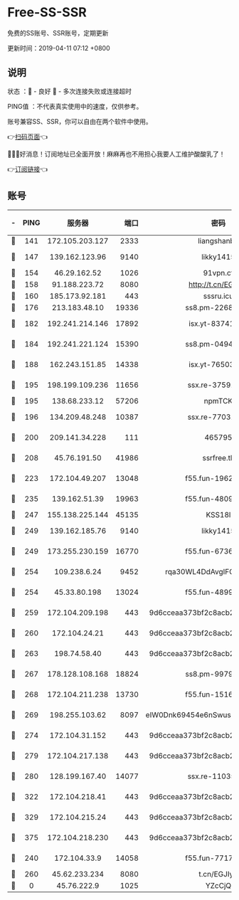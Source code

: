 # Free-SS-SSR

免费的SS账号、SSR账号，定期更新

更新时间：2019-04-11 07:12 +0800

## 说明

状态     ：🙂 - 良好 🙁 - 多次连接失败或连接超时

PING值   ：不代表真实使用中的速度，仅供参考。

账号兼容SS、SSR，你可以自由在两个软件中使用。

👉[扫码页面](https://liesauer.github.io/Free-SS-SSR/)👈

🎉🎉🎉好消息！订阅地址已全面开放！麻麻再也不用担心我要人工维护酸酸乳了！

👉[订阅链接](https://www.liesauer.net/yogurt/subscribe?ACCESS_TOKEN=DAYxR3mMaZAsaqUb)👈

## 账号

|-|PING|服务器|端口|密码|加密方式|区域|
|:----:|:----:|:-----:|-----:|:----:|:----:|:----:|
|🙂|141|172.105.203.127|2333|liangshanbo|chacha20|JP|
|🙂|147|139.162.123.96|9140|likky1415|aes-256-cfb|JP|
|🙂|154|46.29.162.52|1026|91vpn.cf|rc4-md5|RU|
|🙂|158|91.188.223.72|8080|http://t.cn/EGJIyrl|rc4-md5|RU|
|🙂|160|185.173.92.181|443|sssru.icu|rc4-md5|RU|
|🙂|176|213.183.48.10|19336|ss8.pm-22686447|rc4-md5|RU|
|🙂|182|192.241.214.146|17892|isx.yt-83741234|aes-256-cfb|US|
|🙂|184|192.241.221.124|15390|ss8.pm-04947608|aes-256-cfb|US|
|🙂|188|162.243.151.85|14338|isx.yt-76503721|aes-256-cfb|US|
|🙂|195|198.199.109.236|11656|ssx.re-37591110|aes-256-cfb|US|
|🙂|195|138.68.233.12|57206|npmTCK|rc4-md5|US|
|🙂|196|134.209.48.248|10387|ssx.re-77031461|aes-256-cfb|US|
|🙂|200|209.141.34.228|111|465795|aes-256-cfb|US|
|🙂|208|45.76.191.50|41986|ssrfree.tk|aes-256-cfb|SG|
|🙂|223|172.104.49.207|13048|f55.fun-19621316|aes-256-cfb|SG|
|🙂|235|139.162.51.39|19963|f55.fun-48093966|aes-256-cfb|SG|
|🙂|247|155.138.225.144|45135|KSS18l|rc4-md5|US|
|🙂|249|139.162.185.76|9140|likky1415|aes-256-cfb|DE|
|🙂|249|173.255.230.159|16770|f55.fun-67367687|aes-256-cfb|US|
|🙂|254|109.238.6.24|9452|rqa30WL4DdAvgIFG6Fs3znzTa|aes-256-cfb|FR|
|🙂|254|45.33.80.198|13024|f55.fun-48999874|aes-256-cfb|US|
|🙂|259|172.104.209.198|443|9d6cceaa373bf2c8acb22e60b6a58be6|aes-256-cfb|US|
|🙂|260|172.104.24.21|443|9d6cceaa373bf2c8acb22e60b6a58be6|aes-256-cfb|US|
|🙂|263|198.74.58.40|443|9d6cceaa373bf2c8acb22e60b6a58be6|aes-256-cfb|US|
|🙂|267|178.128.108.168|18824|ss8.pm-99790285|aes-256-cfb|SG|
|🙂|268|172.104.211.238|13730|f55.fun-15169822|aes-256-cfb|US|
|🙂|269|198.255.103.62|8097|eIW0Dnk69454e6nSwuspv9DmS201tQ0D|aes-256-cfb|US|
|🙂|274|172.104.31.152|443|9d6cceaa373bf2c8acb22e60b6a58be6|aes-256-cfb|US|
|🙂|279|172.104.217.138|443|9d6cceaa373bf2c8acb22e60b6a58be6|aes-256-cfb|US|
|🙂|280|128.199.167.40|14077|ssx.re-11035717|aes-256-cfb|SG|
|🙂|322|172.104.218.41|443|9d6cceaa373bf2c8acb22e60b6a58be6|aes-256-cfb|US|
|🙂|329|172.104.215.24|443|9d6cceaa373bf2c8acb22e60b6a58be6|aes-256-cfb|US|
|🙂|375|172.104.218.230|443|9d6cceaa373bf2c8acb22e60b6a58be6|aes-256-cfb|US|
|🙂|240|172.104.33.9|14058|f55.fun-77177224|aes-256-cfb|SG|
|🙂|260|45.62.233.234|8080|t.cn/EGJIyrl|rc4-md5|CA|
|🙁|0|45.76.222.9|1025|YZcCjQ|rc4-md5|JP|
